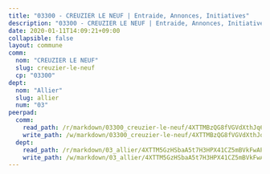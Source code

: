 ```yaml
---
title: "03300 - CREUZIER LE NEUF | Entraide, Annonces, Initiatives"
description: "03300 - CREUZIER LE NEUF | Entraide, Annonces, Initiatives"
date: 2020-01-11T14:09:21+09:00
collapsible: false
layout: commune
comm:
  nom: "CREUZIER LE NEUF"
  slug: creuzier-le-neuf
  cp: "03300"
dept:
  nom: "Allier"
  slug: allier
  num: "03"
peerpad:
  comm:
    read_path: /r/markdown/03300_creuzier-le-neuf/4XTTMBzQG8fVGVdXthJq6bQ2dXbPAhyb4nicb1GLfgRTBkowJ
    write_path: /w/markdown/03300_creuzier-le-neuf/4XTTMBzQG8fVGVdXthJq6bQ2dXbPAhyb4nicb1GLfgRTBkowJ-K3TgUvgy32nSz1oVs28UMAFyA3Lnf1gwdTBM8vBAskLNm3EaLrVoz4YeDiLAWcy2Bzg5wbRuCxYsQN7ueECC3Jf3yy5vocSjkEQpU7Zb2mfFQAj3vTpq3B9uZbuVMfa4Uety3ZXa
  dept:
    read_path: /r/markdown/03_allier/4XTTM5GzHSbaA5t7H3HPX41CZ5mBVkFwAP4hDd5RoBY2JsEAy
    write_path: /w/markdown/03_allier/4XTTM5GzHSbaA5t7H3HPX41CZ5mBVkFwAP4hDd5RoBY2JsEAy-K3TgTfK63S9nh1XDKRdQM5CC7MJ5PWSrKVUCPKbSrFQ3cakeCH8tQGdUR9DTAz4uGC38FSNg947MKdwTpPPt11GSCbnkNPZdBTNtwdL7kw34FMS1ADZJRkGgd1Xx6qPUaEUtuBP3
---
```


